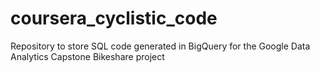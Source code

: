 # coursera_cyclistic_code
Repository to store SQL code generated in BigQuery for the Google Data Analytics Capstone Bikeshare project
